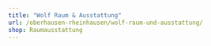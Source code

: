 ```yaml
---
title: "Wolf Raum & Ausstattung"
url: /oberhausen-rheinhausen/wolf-raum-und-ausstattung/
shop: Raumausstattung
---
```

